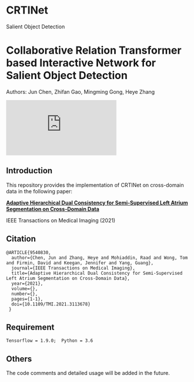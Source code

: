 # CRTINet
Salient Object Detection

# Collaborative Relation Transformer based Interactive Network for Salient Object Detection
Authors: Jun Chen, Zhifan Gao, Mingming Gong, Heye Zhang

<!-- ![image](https://github.com/HIC-SYSU/CRTINet/blob/main/framework.pdf) -->
![pdf](https://github.com/HIC-SYSU/CRTINet/blob/main/framework.pdf)
## Introduction
This repository provides the implementation of CRTINet on cross-domain data in the following paper:  

[**Adaptive Hierarchical Dual Consistency for Semi-Supervised Left Atrium Segmentation on Cross-Domain Data**](https://ieeexplore.ieee.org/document/9540830)  

IEEE Transactions on Medical Imaging (2021)

## Citation
```
@ARTICLE{9540830,
  author={Chen, Jun and Zhang, Heye and Mohiaddin, Raad and Wong, Tom and Firmin, David and Keegan, Jennifer and Yang, Guang},
  journal={IEEE Transactions on Medical Imaging}, 
  title={Adaptive Hierarchical Dual Consistency for Semi-Supervised Left Atrium Segmentation on Cross-Domain Data}, 
  year={2021},
  volume={},
  number={},
  pages={1-1},
  doi={10.1109/TMI.2021.3113678}
 }
```

## Requirement
```
Tensorflow = 1.9.0;  Python = 3.6
```
  
## Others
The code comments and detailed usage will be added in the future.
